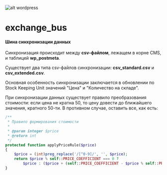![alt wordpress](https://avatars2.githubusercontent.com/u/276006?s=200&v=4)
# exchange_bus
#### Шина синхронизации данных

Синхронизация происходит между **csv-файлом**, лежащем в корне CMS, и таблицей **wp_postmeta**.

Существует два типа csv-файлов синхронизации: **csv_standard.csv** и **csv_extended.csv**.

Основная особенность синхронизации заключается в обновлении по Stock Keeping Unit значений "Цена" и "Количество на складе".

При синхронизации данных существует правило преобразования стоимости: если цена не кратна 50, то цену довести до ближайшего значения, кратного 50-ти. В противном случае, оставить все, как есть:
```php
/**
 * Правило формирования стоимости
 *
 * @param integer $price
 * @return int
 */
protected function applyPriceRule($price)
{
    $price = (int)preg_replace('/[^0-9]/', '', $price);
    return $price % self::PRICE_COEFFICIENT === 0 ?
        $price : ($price + (self::PRICE_COEFFICIENT - $price % self::PRICE_COEFFICIENT));
}
``` 